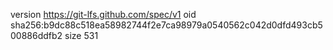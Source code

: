 version https://git-lfs.github.com/spec/v1
oid sha256:b9dc88c518ea58982744f2e7ca98979a0540562c042d0dfd493cb500886ddfb2
size 531
